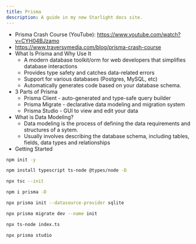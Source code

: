 ```yaml
---
title: Prisma
description: A guide in my new Starlight docs site.
---
```


* Prisma Crash Course (YouTube): <https://www.youtube.com/watch?v=CYH04BJzamo>
* <https://www.traversymedia.com/blog/prisma-crash-course>
* What Is Prisma and Why Use It
    * A modern database toolkit/orm for web developers that simplifies database interactions
    * Provides type safety and catches data-related errors
    * Support for various databases (Postgres, MySQL, etc)
    * Automatically generates code based on your database schema.
* 3 Parts of Prisma
    * Prisma Client - auto-generated and type-safe query builder
    * Prisma Migrate - declarative data modeling and migration system
    * Prisma Studio - GUI to view and edit your data
* What is Data Modeling?
    * Data modeling is the process of defining the data requirements and structures of a sytem.
    * Usually involves describing the database schema, including tables, fields, data types and relationships
* Getting Started

```bash
npm init -y

npm install typescript ts-node @types/node -D

npx tsc --init

npm i prisma -D

npx prisma init --datasource-provider sqlite

npx prisma migrate dev --name init

npx ts-node index.ts

npx prisma studio
```